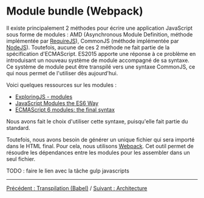 # Module bundle (Webpack)

Il existe principalement 2 méthodes pour écrire une application JavaScript sous
forme de modules : AMD (Asynchronous Module Definition, méthode implémentée par
[RequireJS](http://www.requirejs.org/)), CommonJS (méthode implémentée par
[NodeJS](https://nodejs.org/en/)). Toutefois, aucune de ces 2 méthode ne fait
partie de la spécification d'ECMAScript. ES2015 apporte une réponse à ce
problème en introduisant un nouveau système de module accompagné de sa syntaxe.
Ce système de module peut être transpilé vers une syntaxe CommonJS, ce qui nous
permet de l'utiliser dès aujourd'hui.

Voici quelques ressources sur les modules :

* [ExploringJS - modules](http://exploringjs.com/es6/ch_modules.html)
* [JavaScript Modules the ES6 Way](https://24ways.org/2014/javascript-modules-the-es6-way/)
* [ECMAScript 6 modules: the final syntax](http://www.2ality.com/2014/09/es6-modules-final.html)

Nous avons fait le choix d'utiliser cette syntaxe, puisqu'elle fait partie du
standard.

Toutefois, nous avons besoin de générer un unique fichier qui sera importé dans
le HTML final. Pour cela, nous utilisons [Webpack](https://webpack.github.io/).
Cet outil permet de résoudre les dépendances entre les modules pour les
assembler dans un seul fichier.

TODO : faire le lien avec la tâche gulp javascripts

---

[Précédent : Transpilation (Babel)](/js/02-transilation-babel.md) /
[Suivant : Architecture](/js/04-architecture.md)
